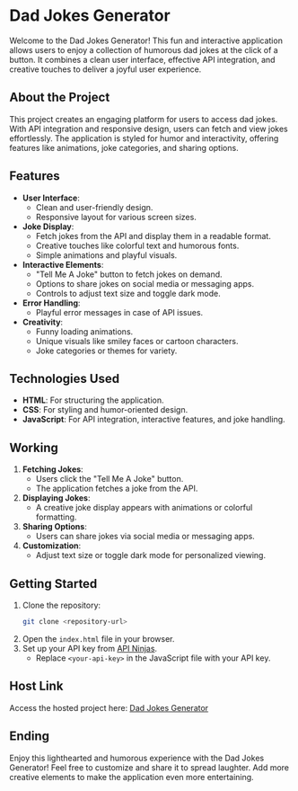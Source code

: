 # Dad Jokes Generator

Welcome to the Dad Jokes Generator! This fun and interactive application allows users to enjoy a collection of humorous dad jokes at the click of a button. It combines a clean user interface, effective API integration, and creative touches to deliver a joyful user experience.

## About the Project

This project creates an engaging platform for users to access dad jokes. With API integration and responsive design, users can fetch and view jokes effortlessly. The application is styled for humor and interactivity, offering features like animations, joke categories, and sharing options.

## Features

- **User Interface**:
  - Clean and user-friendly design.
  - Responsive layout for various screen sizes.
- **Joke Display**:
  - Fetch jokes from the API and display them in a readable format.
  - Creative touches like colorful text and humorous fonts.
  - Simple animations and playful visuals.
- **Interactive Elements**:
  - "Tell Me A Joke" button to fetch jokes on demand.
  - Options to share jokes on social media or messaging apps.
  - Controls to adjust text size and toggle dark mode.
- **Error Handling**:
  - Playful error messages in case of API issues.
- **Creativity**:
  - Funny loading animations.
  - Unique visuals like smiley faces or cartoon characters.
  - Joke categories or themes for variety.

## Technologies Used

- **HTML**: For structuring the application.
- **CSS**: For styling and humor-oriented design.
- **JavaScript**: For API integration, interactive features, and joke handling.

## Working

1. **Fetching Jokes**:
   - Users click the "Tell Me A Joke" button.
   - The application fetches a joke from the API.
2. **Displaying Jokes**:
   - A creative joke display appears with animations or colorful formatting.
3. **Sharing Options**:
   - Users can share jokes via social media or messaging apps.
4. **Customization**:
   - Adjust text size or toggle dark mode for personalized viewing.

## Getting Started

1. Clone the repository:
   ```bash
   git clone <repository-url>
   ```
2. Open the `index.html` file in your browser.
3. Set up your API key from [API Ninjas](https://api-ninjas.com/).
   - Replace `<your-api-key>` in the JavaScript file with your API key.

## Host Link

Access the hosted project here: [Dad Jokes Generator](https://amisha2912.github.io/Dad-Joke-Generator/)

## Ending

Enjoy this lighthearted and humorous experience with the Dad Jokes Generator! Feel free to customize and share it to spread laughter. Add more creative elements to make the application even more entertaining.

